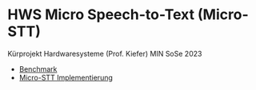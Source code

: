 # HWS Micro Speech-to-Text (Micro-STT)

Kürprojekt Hardwaresysteme (Prof. Kiefer) MIN SoSe 2023

- [Benchmark](./benchmark/benchmark.ipynb)
- [Micro-STT Implementierung](./micro-stt/README.md)
